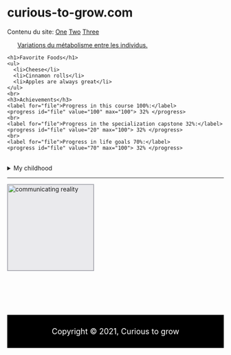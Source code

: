 # curious-to-grow.com
<!DOCTYPE html>
<html lang="en" dir="ltr">
  <head>
    <meta charset="utf-8">
    <title>Curious to grow</title>
      <style media="screen" type="text/css">
      #main-header{
        text-align:center;
        background-color:black;
        color:white;
        padding:10px;
      }
      #main-footer{
        text-align:center;
        font-size:18px;
        background-color:black;
        color:white;
        padding:10px;
      }
    </style>
  </head>
  <body>
    Contenu du site:
    <a href="#">One</a>
    <a href="#">Two</a>
    <a href="#">Three</a>
    <ul>
      <a href="Variations du métabolisme entre les individus.html">Variations du métabolisme entre les individus.</a>
    </ul>
    
    <h1>Favorite Foods</h1>
    <ul>
      <li>Cheese</li>
      <li>Cinnamon rolls</li>
      <li>Apples are always great</li>
    </ul>
    <br>
    <h3>Achievements</h3>
    <label for="file">Progress in this course 100%:</label>
    <progress id="file" value="100" max="100"> 32% </progress>
    <br>
    <label for="file">Progress in the specialization capstone 32%:</label>
    <progress id="file" value="20" max="100"> 32% </progress>
    <br>
    <label for="file">Progress in life goals 70%:</label>
    <progress id="file" value="70" max="100"> 32% </progress>

<br>
<details>
  <summary>My childhood</summary>
  <p>Awsome childood memories. Happy life everybody.</p>
</details>
<hr>
<a href="reality.png">
  <img src="https://www.intro-webdesign.com/images/newlogo.png" alt="communicating reality" width="200">
<style media="screen">
img {
background: #eaeaed;
border: 1px solid #9799a7;
style="vertical-align:middle"
}
</style>
</a>
<br>
    <br>
    <br>
    <br>
    <br>
    <br>
    <br>
  </body>
  <footer id="main-footer">
  <p>Copyright &copy; 2021, Curious to grow</p>
  </footer>
</html>
